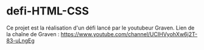 # defi-HTML-CSS

Ce projet est la réalisation d'un défi lancé par le youtubeur Graven. 
Lien de la chaîne de Graven : https://www.youtube.com/channel/UCIHVyohXw6j2T-83-uLngEg
